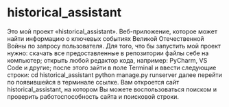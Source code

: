# historical_assistant
Это мой проект «historical_assistant». Веб-приложение, которое может найти информацию о ключевых событиях Великой Отечественной Войны по запросу пользователя. Для того, что бы запустить мой проект нужно:
скачать все предоставленные в репозитории файлы себе на компьютер; 
открыть любой редактор кода, например: PyCharm, VS Code и другие;
после этого зайти в поле Terminal и ввести следующие строки:
cd historical_assistant
python manage.py runserver
далее перейти по появившейся в терминале ссылке. 
Вам откроется сайт historical_assistant, на котором Вы можете воспользоваться поиском и проверить работоспособность сайта и поисковой строки.

